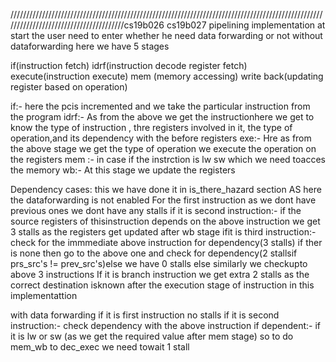 ///////////////////////////////////////////////////////////////////////////////////////////////////////////////////////////////////////cs19b026   cs19b027
pipelining implementation
at start the user need to enter whether he need data forwarding or not
without dataforwarding
here we have 5 stages

if(instruction fetch)
idrf(instruction decode register fetch)
execute(instruction execute)
mem (memory accessing)
write back(updating register based on operation)

if:-  here the pcis incremented and we take the particular instruction from the program
idrf:-  As from the above we get the instructionhere we get to know the type of instruction , thre registers involved in it, the type of operation,and its dependency with the before registers
exe:- Hre as from the above stage we get the type of operation we execute the operation on the registers
mem :- in case if the instrction is lw sw which we need toacces the memory 
wb:- At this stage we update the registers

Dependency cases:
this we have done it in is_there_hazard section
AS here the dataforwarding is not enabled
For the first instruction as we dont have previous ones we dont have any stalls
if it is second instruction:-
if the source registers of thisinstruction depends on the above instruction we get 3 stalls as the registers get updated after wb stage
ifit is third instruction:-
check for the immmediate above instruction for dependency(3 stalls) if ther is none 
then go to the above one and check for dependency(2 stallsif prs_src's != prev_src's)else we have 0 stalls
else 
similarly we checkupto above 3 instructions
If it is branch instruction we get extra 2 stalls as the correct destination isknown after the execution stage of instruction in this implementattion

with data forwarding
if it is first instruction no stalls
if it is second instruction:-  check dependency with the above instruction if dependent:- if it is lw or sw (as we get the required value after mem stage) so to do mem_wb to dec_exec we need towait 1 stall 
